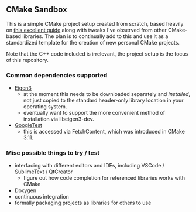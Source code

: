 ## CMake Sandbox

This is a simple CMake project setup created from scratch, based heavily on [this excellent guide](https://cliutils.gitlab.io/modern-cmake/) along with tweaks I've observed from other CMake-based libraries.
The plan is to continually add to this and use it as a standardized template for the creation of new personal CMake projects.

Note that the C++ code included is irrelevant, the project setup is the focus of this repository.

### Common dependencies supported
- [Eigen3](https://eigen.tuxfamily.org/dox/TopicCMakeGuide.html) 
  - at the moment this needs to be downloaded separately and *installed*, not just copied to the standard header-only library location in your operating system.
  - eventually want to support the more convenient method of installation via libeigen3-dev.
- [GoogleTest](https://github.com/google/googletest)
  - this is accessed via FetchContent, which was introduced in CMake 3.11.

### Misc possible things to try / test
- interfacing with different editors and IDEs, including VSCode / SublimeText / QtCreator
  - figure out how code completion for referenced libraries works with CMake
- Doxygen
- continuous integration
- formally packaging projects as libraries for others to use
